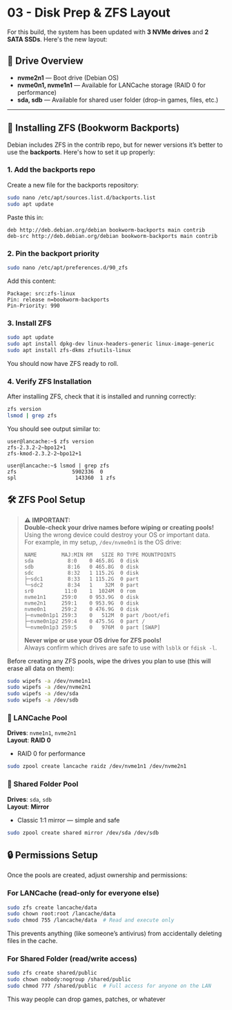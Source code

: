 # 03 - Disk Prep & ZFS Layout

For this build, the system has been updated with **3 NVMe drives** and **2 SATA SSDs**. Here's the new layout:

## 💾 Drive Overview

- **nvme2n1** — Boot drive (Debian OS)  
- **nvme0n1, nvme1n1** — Available for LANCache storage (RAID 0 for performance)
- **sda, sdb** — Available for shared user folder (drop-in games, files, etc.)

---

## 🧰 Installing ZFS (Bookworm Backports)

Debian includes ZFS in the contrib repo, but for newer versions it’s better to use the **backports**. Here's how to set it up properly:

### 1. Add the backports repo

Create a new file for the backports repository:

```bash
sudo nano /etc/apt/sources.list.d/backports.list
sudo apt update
```

Paste this in:

```
deb http://deb.debian.org/debian bookworm-backports main contrib
deb-src http://deb.debian.org/debian bookworm-backports main contrib
```

### 2. Pin the backport priority

```bash
sudo nano /etc/apt/preferences.d/90_zfs
```

Add this content:

```
Package: src:zfs-linux
Pin: release n=bookworm-backports
Pin-Priority: 990
```

### 3. Install ZFS

```bash
sudo apt update
sudo apt install dpkg-dev linux-headers-generic linux-image-generic
sudo apt install zfs-dkms zfsutils-linux
```

You should now have ZFS ready to roll.

### 4. Verify ZFS Installation

After installing ZFS, check that it is installed and running correctly:

```bash
zfs version
lsmod | grep zfs
```

You should see output similar to:

```
user@lancache:~$ zfs version
zfs-2.3.2-2~bpo12+1
zfs-kmod-2.3.2-2~bpo12+1

user@lancache:~$ lsmod | grep zfs
zfs                  5902336  0
spl                   143360  1 zfs

```

## 🛠️ ZFS Pool Setup

> **⚠️ IMPORTANT:**  
> **Double-check your drive names before wiping or creating pools!**  
> Using the wrong device could destroy your OS or important data.  
> For example, in my setup, `/dev/nvme0n1` is the OS drive:
>
> ```
> NAME        MAJ:MIN RM   SIZE RO TYPE MOUNTPOINTS
> sda           8:0    0 465.8G  0 disk
> sdb           8:16   0 465.8G  0 disk
> sdc           8:32   1 115.2G  0 disk
> ├─sdc1        8:33   1 115.2G  0 part
> └─sdc2        8:34   1    32M  0 part
> sr0          11:0    1  1024M  0 rom
> nvme1n1     259:0    0 953.9G  0 disk
> nvme2n1     259:1    0 953.9G  0 disk
> nvme0n1     259:2    0 476.9G  0 disk
> ├─nvme0n1p1 259:3    0   512M  0 part /boot/efi
> ├─nvme0n1p2 259:4    0 475.5G  0 part /
> └─nvme0n1p3 259:5    0   976M  0 part [SWAP]
> ```
>
> **Never wipe or use your OS drive for ZFS pools!**  
> Always confirm which drives are safe to use with `lsblk` or `fdisk -l`.

Before creating any ZFS pools, wipe the drives you plan to use (this will erase all data on them):

```bash
sudo wipefs -a /dev/nvme1n1
sudo wipefs -a /dev/nvme2n1
sudo wipefs -a /dev/sda
sudo wipefs -a /dev/sdb
```

### 🔹 LANCache Pool

**Drives**: `nvme1n1`, `nvme2n1`  
**Layout**: **RAID 0**  
- RAID 0 for performance

```bash
sudo zpool create lancache raidz /dev/nvme1n1 /dev/nvme2n1
```

### 🔹 Shared Folder Pool

**Drives**: `sda`, `sdb`  
**Layout**: **Mirror**  
- Classic 1:1 mirror — simple and safe

```bash
sudo zpool create shared mirror /dev/sda /dev/sdb
```

## 🔒 Permissions Setup

Once the pools are created, adjust ownership and permissions:

### For LANCache (read-only for everyone else)

```bash
sudo zfs create lancache/data
sudo chown root:root /lancache/data
sudo chmod 755 /lancache/data  # Read and execute only
```

This prevents anything (like someone’s antivirus) from accidentally deleting files in the cache.

### For Shared Folder (read/write access)

```bash
sudo zfs create shared/public
sudo chown nobody:nogroup /shared/public
sudo chmod 777 /shared/public  # Full access for anyone on the LAN
```

This way people can drop games, patches, or whatever 
